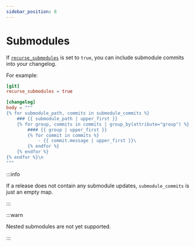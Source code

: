 ```yaml
---
sidebar_position: 8
---
```


# Submodules

If [`recurse_submodules`](/docs/configuration/git#recurse_submodules) is set to `true`, you can include submodule commits into your changelog.

For example:

```toml
[git]
recurse_submodules = true

[changelog]
body = """
{% for submodule_path, commits in submodule_commits %}
    ### {{ submodule_path | upper_first }}
    {% for group, commits in commits | group_by(attribute="group") %}
        #### {{ group | upper_first }}
        {% for commit in commits %}
            - {{ commit.message | upper_first }}\
        {% endfor %}
    {% endfor %}
{% endfor %}\n
"""
```

:::info

If a release does not contain any submodule updates, `submodule_commits` is just an empty map.

:::

:::warn

Nested submodules are not yet supported.

:::
